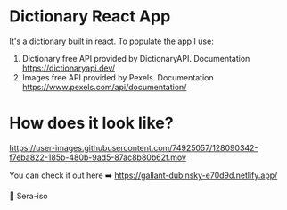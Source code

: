 # Dictionary React App
It's a dictionary built in react. 
To populate the app I use:
1) Dictionary free API provided by DictionaryAPI. Documentation https://dictionaryapi.dev/  
2) Images free API provided by Pexels. Documentation https://www.pexels.com/api/documentation/

# How does it look like?

https://user-images.githubusercontent.com/74925057/128090342-f7eba822-185b-480b-9ad5-87ac8b80b62f.mov

You can check it out here ➡️ https://gallant-dubinsky-e70d9d.netlify.app/



:rocket: 
Sera-iso
